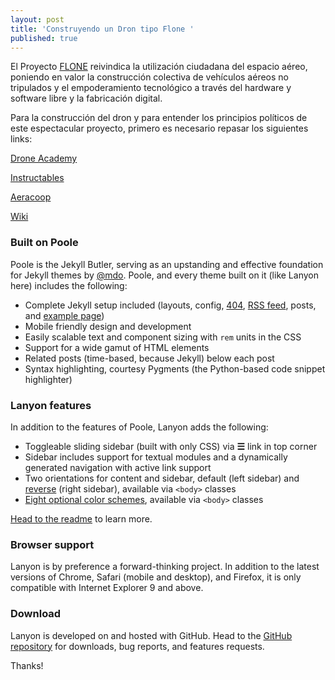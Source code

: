 ```yaml
---
layout: post
title: 'Construyendo un Dron tipo Flone '
published: true
---
```


El Proyecto [FLONE](http://flone.cc/) reivindica la utilización ciudadana del espacio aéreo, poniendo en valor la construcción colectiva de vehículos aéreos no tripulados y el empoderamiento tecnológico a través del hardware y software libre y la fabricación digital. 

Para la construcción del dron y para entender los principios políticos de este espectacular proyecto, primero es necesario repasar los siguientes links:

[Drone Academy](http://dronehackademy.net/es/es-flone/)

[Instructables](http://www.instructables.com/id/Flone-30/)

[Aeracoop](http://flone.aeracoop.net/)

[Wiki](wiki.flone.cc/)



### Built on Poole

Poole is the Jekyll Butler, serving as an upstanding and effective foundation for Jekyll themes by [@mdo](https://twitter.com/mdo). Poole, and every theme built on it (like Lanyon here) includes the following:

* Complete Jekyll setup included (layouts, config, [404](/404), [RSS feed](/atom.xml), posts, and [example page](/about))
* Mobile friendly design and development
* Easily scalable text and component sizing with `rem` units in the CSS
* Support for a wide gamut of HTML elements
* Related posts (time-based, because Jekyll) below each post
* Syntax highlighting, courtesy Pygments (the Python-based code snippet highlighter)

### Lanyon features

In addition to the features of Poole, Lanyon adds the following:

* Toggleable sliding sidebar (built with only CSS) via **☰** link in top corner
* Sidebar includes support for textual modules and a dynamically generated navigation with active link support
* Two orientations for content and sidebar, default (left sidebar) and [reverse](https://github.com/poole/lanyon#reverse-layout) (right sidebar), available via `<body>` classes
* [Eight optional color schemes](https://github.com/poole/lanyon#themes), available via `<body>` classes

[Head to the readme](https://github.com/poole/lanyon#readme) to learn more.

### Browser support

Lanyon is by preference a forward-thinking project. In addition to the latest versions of Chrome, Safari (mobile and desktop), and Firefox, it is only compatible with Internet Explorer 9 and above.

### Download

Lanyon is developed on and hosted with GitHub. Head to the <a href="https://github.com/poole/lanyon">GitHub repository</a> for downloads, bug reports, and features requests.

Thanks!
